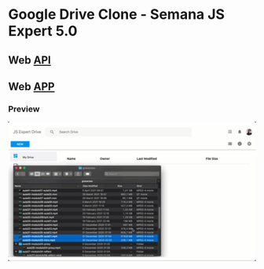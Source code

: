# Google Drive Clone - Semana JS Expert 5.0

## Web [API](google-drive-clone/api)

## Web [APP](google-drive-clone/app)

### Preview

![](.github/demo.gif)

